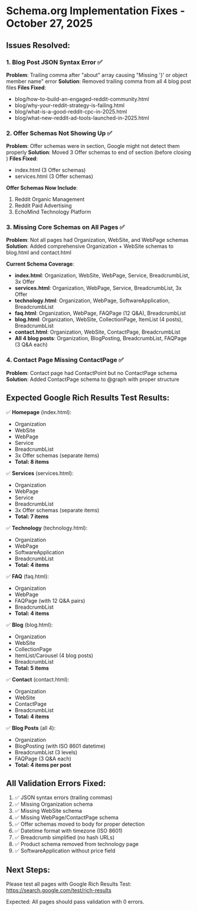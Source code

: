 # Schema.org Implementation Fixes - October 27, 2025

## Issues Resolved:

### 1. Blog Post JSON Syntax Error ✅
**Problem**: Trailing comma after "about" array causing "Missing '}' or object member name" error
**Solution**: Removed trailing comma from all 4 blog post files
**Files Fixed**:
- blog/how-to-build-an-engaged-reddit-community.html
- blog/why-your-reddit-strategy-is-failing.html
- blog/what-is-a-good-reddit-cpc-in-2025.html
- blog/what-new-reddit-ad-tools-launched-in-2025.html

### 2. Offer Schemas Not Showing Up ✅
**Problem**: Offer schemas were in <head> section, Google might not detect them properly
**Solution**: Moved 3 Offer schemas to end of <body> section (before closing </body>)
**Files Fixed**:
- index.html (3 Offer schemas)
- services.html (3 Offer schemas)

**Offer Schemas Now Include**:
1. Reddit Organic Management
2. Reddit Paid Advertising
3. EchoMind Technology Platform

### 3. Missing Core Schemas on All Pages ✅
**Problem**: Not all pages had Organization, WebSite, and WebPage schemas
**Solution**: Added comprehensive Organization + WebSite schemas to blog.html and contact.html

**Current Schema Coverage**:
- **index.html**: Organization, WebSite, WebPage, Service, BreadcrumbList, 3x Offer
- **services.html**: Organization, WebPage, Service, BreadcrumbList, 3x Offer
- **technology.html**: Organization, WebPage, SoftwareApplication, BreadcrumbList
- **faq.html**: Organization, WebPage, FAQPage (12 Q&A), BreadcrumbList
- **blog.html**: Organization, WebSite, CollectionPage, ItemList (4 posts), BreadcrumbList
- **contact.html**: Organization, WebSite, ContactPage, BreadcrumbList
- **All 4 blog posts**: Organization, BlogPosting, BreadcrumbList, FAQPage (3 Q&A each)

### 4. Contact Page Missing ContactPage ✅
**Problem**: Contact page had ContactPoint but no ContactPage schema
**Solution**: Added ContactPage schema to @graph with proper structure

## Expected Google Rich Results Test Results:

✅ **Homepage** (index.html):
- Organization
- WebSite
- WebPage
- Service
- BreadcrumbList
- 3x Offer schemas (separate items)
- **Total: 8 items**

✅ **Services** (services.html):
- Organization
- WebPage
- Service
- BreadcrumbList
- 3x Offer schemas (separate items)
- **Total: 7 items**

✅ **Technology** (technology.html):
- Organization
- WebPage
- SoftwareApplication
- BreadcrumbList
- **Total: 4 items**

✅ **FAQ** (faq.html):
- Organization
- WebPage
- FAQPage (with 12 Q&A pairs)
- BreadcrumbList
- **Total: 4 items**

✅ **Blog** (blog.html):
- Organization
- WebSite
- CollectionPage
- ItemList/Carousel (4 blog posts)
- BreadcrumbList
- **Total: 5 items**

✅ **Contact** (contact.html):
- Organization
- WebSite
- ContactPage
- BreadcrumbList
- **Total: 4 items**

✅ **Blog Posts** (all 4):
- Organization
- BlogPosting (with ISO 8601 datetime)
- BreadcrumbList (3 levels)
- FAQPage (3 Q&A each)
- **Total: 4 items per post**

## All Validation Errors Fixed:

1. ✅ JSON syntax errors (trailing commas)
2. ✅ Missing Organization schema
3. ✅ Missing WebSite schema
4. ✅ Missing WebPage/ContactPage schema
5. ✅ Offer schemas moved to body for proper detection
6. ✅ Datetime format with timezone (ISO 8601)
7. ✅ Breadcrumb simplified (no hash URLs)
8. ✅ Product schema removed from technology page
9. ✅ SoftwareApplication without price field

## Next Steps:

Please test all pages with Google Rich Results Test:
https://search.google.com/test/rich-results

Expected: All pages should pass validation with 0 errors.
